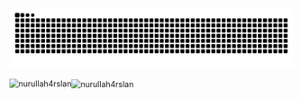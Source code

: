 <div>
  <img src="https://github.com/nurullah4rslan/nurullah4rslan/blob/main/snake.svg" alt="snake"></center>
</div>

<p><img align="left" src="https://github-readme-stats.vercel.app/api/top-langs?username=nurullah4rslan&show_icons=true&locale=tr&layout=compact" alt="nurullah4rslan" /> </p>

<p> <img align="center" src="https://github-readme-stats.vercel.app/api?username=nurullah4rslan&show_icons=true&locale=en" fill stroke-opacity alt="nurullah4rslan" /> </p>
